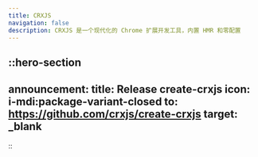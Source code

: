 ```yaml
---
title: CRXJS
navigation: false
description: CRXJS 是一个现代化的 Chrome 扩展开发工具，内置 HMR 和零配置
---
```


::hero-section
---
announcement:
  title: Release create-crxjs
  icon: i-mdi:package-variant-closed
  to: https://github.com/crxjs/create-crxjs
  target: _blank
---
::
